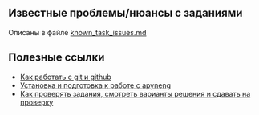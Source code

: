 ## Известные проблемы/нюансы с заданиями

Описаны в файле [known_task_issues.md]()

## Полезные ссылки

* [Как работать с git и github]()
* [Установка и подготовка к работе с apyneng]()
* [Как проверять задания, смотреть варианты решения и сдавать на проверку]()


